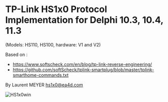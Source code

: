 # TP-Link HS1x0 Protocol Implementation for Delphi 10.3, 10.4, 11.3
(Models: HS110, HS100, hardware: V1 and V2)

Based on :
- https://www.softscheck.com/en/blog/tp-link-reverse-engineering/
- https://github.com/softScheck/tplink-smartplug/blob/master/tplink-smarthome-commands.txt

By Laurent MEYER
hs1x0@ea4d.com

![HS1x0win](https://github.com/bnzbnz/Delphi-TP-Link-HS1x0-Protocol/assets/32573002/0df8d44a-5024-4e5c-8c83-196cfb94f699)




